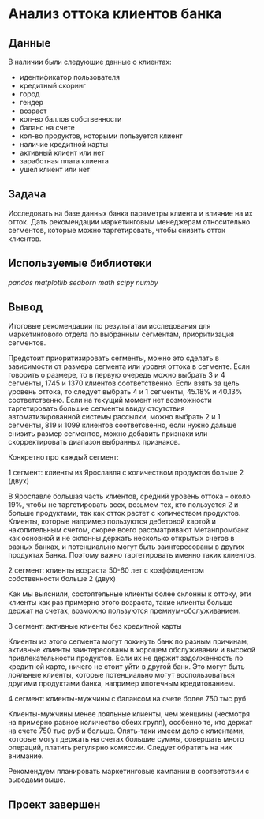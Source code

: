 # Анализ оттока клиентов банка

## Данные

В наличии были следующие данные о клиентах:
- идентификатор пользователя
- кредитный скоринг
- город
- гендер
- возраст
- кол-во баллов собственности
- баланс на счете
- кол-во продуктов, которыми пользуется клиент
- наличие кредитной карты
- активный клиент или нет
- заработная плата клиента
- ушел клиент или нет
  
## Задача

Исследовать на базе данных банка параметры клиента и влияние на их отток. 
Дать рекомендации маркетинговым менеджерам относительно сегментов, которые можно таргетировать, чтобы снизить отток клиентов.

## Используемые библиотеки
*pandas*
*matplotlib*
*seaborn*
*math*
*scipy*
*numby*

## Вывод
Итоговые рекомендации по результатам исследования для маркетингового отдела по выбранным сегментам, приоритизация сегментов.

Предстоит приоритизировать сегменты, можно это сделать в зависимости от размера сегмента или уровня оттока в сегменте. Если говорить о размере, то в первую очередь можно выбрать 3 и 4 сегменты, 1745 и 1370 клиентов соответственно. Если взять за цель уровень оттока, то следует выбрать 4 и 1 сегменты, 45.18% и 40.13% соответственно. Если на текущий момент нет возможности таргетировать большие сегменты ввиду отсутствия автоматизированной системы рассылки, можно выбрать 2 и 1 сегменты, 819 и 1099 клиентов соответсвенно, если нужно дальше снизить размер сегментов, можно добавить признаки или скорректировать диапазон выбранных признаков.

Конкретно про каждый сегмент:

1 сегмент: клиенты из Ярославля с количеством продуктов больше 2 (двух)

В Ярославле большая часть клиентов, средний уровень оттока - около 19%, чтобы не таргетировать всех, возьмем тех, кто пользуется 2 и больше продуктами, так как отток растет с количеством продуктов. Клиенты, которые например пользуются дебетовой картой и накопительным счетом, скорее всего рассматривают Метанпромбанк как основной и не склонны держать несколько открытых счетов в разных банках, и потенциально могут быть заинтересованы в других продуктах Банка. Поэтому важно таргетировать именно таких клиентов.

2 сегмент: клиенты возраста 50-60 лет с коэффициентом собственности больше 2 (двух)

Как мы выяснили, состоятельные клиенты более склонны к оттоку, эти клиенты как раз примерно этого возраста, такие клиенты больше держат на счетах, возможно пользуются премиум-обслуживанием.

3 сегмент: активные клиенты без кредитной карты

Клиенты из этого сегмента могут покинуть банк по разным причинам, активные клиенты заинтересованы в хорошем обслуживании и высокой привлекательности продуктов. Если их не держит задолженность по кредитной карте, ничего не стоит уйти в другой банк. Это могут быть лояльные клиенты, которые потенциально могут воспользоваться другими продуктами банка, например ипотечным кредитованием.

4 сегмент: клиенты-мужчины с балансом на счете более 750 тыс руб

Клиенты-мужчины менее лояльные клиенты, чем женщины (несмотря на примерно равное количество обеих групп), особенно те, кто держат на счете 750 тыс руб и больше. Опять-таки имеем дело с клиентами, которые могут держать на счетах большие суммы, совершать много операций, платить регулярно комиссии. Следует обратить на них внимание.

Рекомендуем планировать маркетинговые кампании в соответствии с выводами выше.

## Проект завершен
